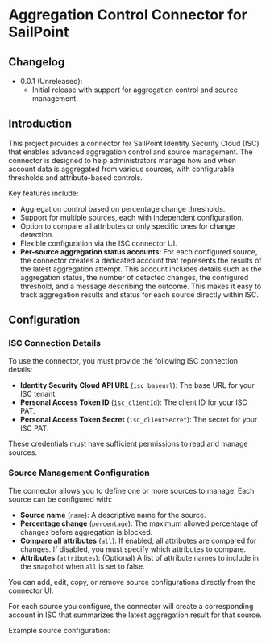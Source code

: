 # Aggregation Control Connector for SailPoint

## Changelog

-   0.0.1 (Unreleased):
    -   Initial release with support for aggregation control and source management.

## Introduction

This project provides a connector for SailPoint Identity Security Cloud (ISC) that enables advanced aggregation control and source management. The connector is designed to help administrators manage how and when account data is aggregated from various sources, with configurable thresholds and attribute-based controls.

Key features include:

-   Aggregation control based on percentage change thresholds.
-   Support for multiple sources, each with independent configuration.
-   Option to compare all attributes or only specific ones for change detection.
-   Flexible configuration via the ISC connector UI.
-   **Per-source aggregation status accounts:** For each configured source, the connector creates a dedicated account that represents the results of the latest aggregation attempt. This account includes details such as the aggregation status, the number of detected changes, the configured threshold, and a message describing the outcome. This makes it easy to track aggregation results and status for each source directly within ISC.

## Configuration

### ISC Connection Details

To use the connector, you must provide the following ISC connection details:

-   **Identity Security Cloud API URL** (`isc_baseurl`): The base URL for your ISC tenant.
-   **Personal Access Token ID** (`isc_clientId`): The client ID for your ISC PAT.
-   **Personal Access Token Secret** (`isc_clientSecret`): The secret for your ISC PAT.

These credentials must have sufficient permissions to read and manage sources.

### Source Management Configuration

The connector allows you to define one or more sources to manage. Each source can be configured with:

-   **Source name** (`name`): A descriptive name for the source.
-   **Percentage change** (`percentage`): The maximum allowed percentage of changes before aggregation is blocked.
-   **Compare all attributes** (`all`): If enabled, all attributes are compared for changes. If disabled, you must specify which attributes to compare.
-   **Attributes** (`attributes`): (Optional) A list of attribute names to include in the snapshot when `all` is set to false.

You can add, edit, copy, or remove source configurations directly from the connector UI.

For each source you configure, the connector will create a corresponding account in ISC that summarizes the latest aggregation result for that source.

Example source configuration:

